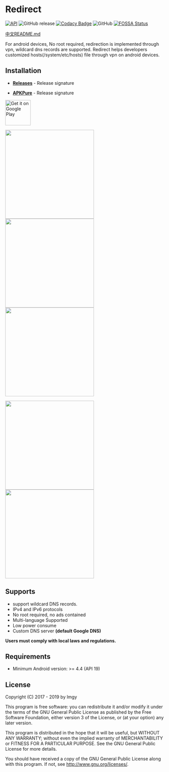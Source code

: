 # Redirect

[![API](https://img.shields.io/badge/API-19%2B-brightgreen.svg?style=flat)](https://android-arsenal.com/api?level=19)
![GitHub release](https://img.shields.io/github/release/lmgy/Redirect)
[![Codacy Badge](https://api.codacy.com/project/badge/Grade/fbe1ad1b9bb34f05b119c1e39e0ef070)](https://www.codacy.com/app/lmgy/Redirect?utm_source=github.com&amp;utm_medium=referral&amp;utm_content=lmgy/Redirect&amp;utm_campaign=Badge_Grade)
![GitHub](https://img.shields.io/github/license/lmgy/Redirect)
[![FOSSA Status](https://app.fossa.com/api/projects/git%2Bgithub.com%2Flmgy%2FRedirect.svg?type=shield)](https://app.fossa.com/projects/git%2Bgithub.com%2Flmgy%2FRedirect?ref=badge_shield)

[中文README.md](/README-Zh.md)

For android devices, No root required, redirection is implemented through vpn, wildcard dns records are supported. Redirect helps developers customized hosts(/system/etc/hosts) file through vpn on android devices.

## Installation

* __[Releases](https://github.com/lmgy/Redirect/releases)__ - Release signature

* __[APKPure](https://apkpure.com/redirect/com.lmgy.redirect)__ - Release signature

[<img alt='Get it on Google Play'
      src='https://play.google.com/intl/en_us/badges/images/generic/en_badge_web_generic.png'
      height="80">](https://play.google.com/store/apps/details?id=com.lmgy.redirect)

<img src="https://sm.ms/image/MhZqKNzr5HFgdBE" width="280"/> <img src="https://sm.ms/image/hXQcSoxf7FrAwGD" width="280"/> <img src="https://sm.ms/image/gm9tOIy7Dzvc3uL" width="280"/>

<img src="https://sm.ms/image/ZcovzyDPsnhBwMm" width="280"/> <img src="https://sm.ms/image/xK5UNfOZqQ9YDd4" width="280"/>

## Supports

* support wildcard DNS records.
* IPv4 and IPv6 protocols
* No root required, no ads contained
* Multi-language Supported
* Low power consume
* Custom DNS server __(default Google DNS)__

__Users must comply with local laws and regulations.__

## Requirements

* Minimum Android version: >= 4.4 (API 19)

## License

Copyright (C) 2017 - 2019 by lmgy

This program is free software: you can redistribute it and/or modify
it under the terms of the GNU General Public License as published by
the Free Software Foundation, either version 3 of the License, or
(at your option) any later version.

This program is distributed in the hope that it will be useful,
but WITHOUT ANY WARRANTY; without even the implied warranty of
MERCHANTABILITY or FITNESS FOR A PARTICULAR PURPOSE.  See the
GNU General Public License for more details.

You should have received a copy of the GNU General Public License
along with this program. If not, see <http://www.gnu.org/licenses/>.
